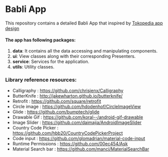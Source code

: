 # Babli App

This repository contains a detailed Babli App that inspired by <a href="https://tokopedia.com">Tokopedia app design</a>

#### The app has following packages:
1. **data**: It contains all the data accessing and manipulating components.
2. **ui**: View classes along with their corresponding Presenters.
3. **service**: Services for the application.
4. **utils**: Utility classes.

### Library reference resources:

- Calligraphy          : https://github.com/chrisjenx/Calligraphy
- ButterKnife          : http://jakewharton.github.io/butterknife/
- Retrofit             : https://github.com/square/retrofit
- Circle image         : https://github.com/hdodenhof/CircleImageView
- Glide                : https://github.com/bumptech/glide
- Drawable Gif         : https://github.com/koral--/android-gif-drawable
- Image Slider         : https://github.com/daimajia/AndroidImageSlider
- Country Code Picker  : https://github.com/hbb20/CountryCodePickerProject
- Code input           : https://github.com/glomadrian/material-code-input
- Runtime Permissions  : https://github.com/00ec454/Ask
- Material Search bar  : https://github.com/mancj/MaterialSearchBar
